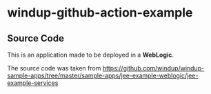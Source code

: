 # windup-github-action-example

## Source Code
This is an application made to be deployed in a **WebLogic**.

The source code was taken from https://github.com/windup/windup-sample-apps/tree/master/sample-apps/jee-example-weblogic/jee-example-services
